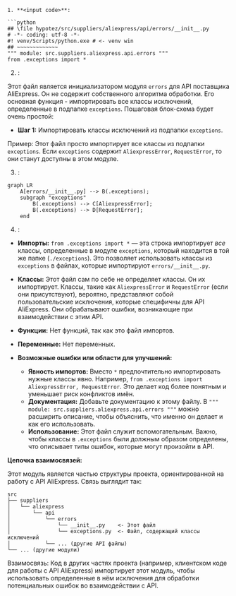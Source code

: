```MD
1. **<input code>**:

```python
## \file hypotez/src/suppliers/aliexpress/api/errors/__init__.py
# -*- coding: utf-8 -*-
#! venv/Scripts/python.exe # <- venv win
## ~~~~~~~~~~~~~
""" module: src.suppliers.aliexpress.api.errors """
from .exceptions import *
```

2. **<algorithm>**:

Этот файл является инициализатором модуля `errors` для API поставщика AliExpress.  Он не содержит собственного алгоритма обработки.  Его основная функция - импортировать все классы исключений, определенные в подпапке `exceptions`.  Пошаговая блок-схема будет очень простой:

* **Шаг 1:**  Импортировать классы исключений из подпапки `exceptions`.

Пример: Этот файл просто импортирует все классы из подпапки `exceptions`.  Если `exceptions` содержит `AliexpressError`, `RequestError`, то они станут доступны в этом модуле.


3. **<mermaid>**:

```mermaid
graph LR
    A[errors/__init__.py] --> B(.exceptions);
    subgraph "exceptions"
        B(.exceptions) --> C[AliexpressError];
        B(.exceptions) --> D[RequestError];
    end
```

4. **<explanation>**:

* **Импорты:**  `from .exceptions import *` —  эта строка импортирует *все* классы, определенные в модуле `exceptions`, который находится в той же папке (`./exceptions`).  Это позволяет использовать классы из `exceptions` в файлах, которые импортируют `errors/__init__.py`.

* **Классы:**  Этот файл сам по себе не определяет классы. Он их импортирует.  Классы, такие как `AliexpressError` и `RequestError` (если они присутствуют), вероятно, представляют собой пользовательские исключения, которые специфичны для API AliExpress. Они обрабатывают ошибки, возникающие при взаимодействии с этим API.

* **Функции:** Нет функций, так как это файл импортов.

* **Переменные:** Нет переменных.

* **Возможные ошибки или области для улучшений:**

    * **Явность импортов:**  Вместо `*` предпочтительно импортировать нужные классы явно.  Например, `from .exceptions import AliexpressError, RequestError`. Это делает код более понятным и уменьшает риск конфликтов имён.
    * **Документация:** Добавьте документацию к этому файлу.  В `""" module: src.suppliers.aliexpress.api.errors """` можно расширить описание, чтобы объяснить, что именно он делает и как его использовать.
    * **Использование:** Этот файл служит вспомогательным.  Важно, чтобы классы в `.exceptions` были должным образом определены, что описывает типы ошибок, которые могут произойти в API.



**Цепочка взаимосвязей:**

Этот модуль является частью структуры проекта, ориентированной на работу с API AliExpress.  Связь выглядит так:

```
src
├── suppliers
│   └── aliexpress
│       └── api
│           └── errors
│               └── __init__.py    <- Этот файл
│               └── exceptions.py  <- Файл, содержащий классы исключений
│           └── ... (другие API файлы)
└── ... (другие модули)
```

Взаимосвязь:  Код в других частях проекта (например, клиентском коде для работы с API AliExpress) импортирует этот модуль, чтобы использовать определенные в нём исключения для обработки потенциальных ошибок во взаимодействии с API.